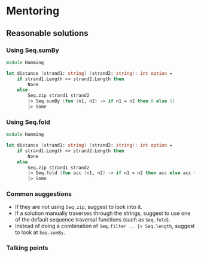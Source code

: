 # Mentoring

## Reasonable solutions

### Using Seq.sumBy

```fsharp
module Hamming

let distance (strand1: string) (strand2: string): int option = 
    if strand1.Length <> strand2.Length then
        None
    else    
        Seq.zip strand1 strand2
        |> Seq.sumBy (fun (n1, n2) -> if n1 = n2 then 0 else 1)
        |> Some
```

### Using Seq.fold

```fsharp
module Hamming

let distance (strand1: string) (strand2: string): int option = 
    if strand1.Length <> strand2.Length then
        None
    else    
        Seq.zip strand1 strand2
        |> Seq.fold (fun acc (n1, n2) -> if n1 = n2 then acc else acc + 1) 0
        |> Some
```

### Common suggestions

- If they are not using `Seq.zip`, suggest to look into it.
- If a solution manually traverses through the strings, suggest to use one of the default sequence traversal functions (such as `Seq.fold`).
- Instead of doing a combination of `Seq.filter .. |> Seq.length`, suggest to look at `Seq.sumBy`.

### Talking points
